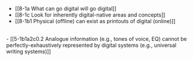 - [[8-1a What can go digital will go digital]]
- [[8-1c Look for inherently digital-native areas and concepts]]
- [[8-1b1 Physical (offline) can exist as printouts of digital (online)]]
<br>
- [[5-1b1a2c0.2 Analogue information (e.g., tones of voice, EQ) cannot be perfectly-exhaustively represented by digital systems (e.g., universal writing systems)]]
